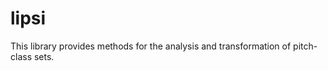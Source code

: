 lipsi
=====

This library provides methods for the analysis and transformation of pitch-class
sets.

